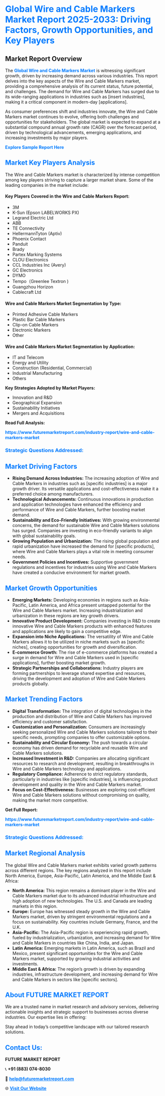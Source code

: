 <h1 style="color: #007BFF;">Global Wire and Cable Markers Market Report 2025-2033: Driving Factors, Growth Opportunities, and Key Players</h1>

<section id="overview">
<h2>Market Report Overview</h2>
<p>The <a href="https://www.futuremarketreport.com/industry-report/wire-and-cable-markers-market" style="color: #007BFF; text-decoration: none;"><strong>Global Wire and Cable Markers Market</strong></a> is witnessing significant growth, driven by increasing demand across various industries. This report delves into the key aspects of the Wire and Cable Markers market, providing a comprehensive analysis of its current status, future potential, and challenges. The demand for Wire and Cable Markers has surged due to its wide-ranging applications in industries such as [insert industries], making it a critical component in modern-day [applications].</p>
<p>As consumer preferences shift and industries innovate, the Wire and Cable Markers market continues to evolve, offering both challenges and opportunities for stakeholders. The global market is expected to expand at a substantial compound annual growth rate (CAGR) over the forecast period, driven by technological advancements, emerging applications, and increasing investments by major players.</p>
</section>

<section id="overview">
<p><a href="https://www.futuremarketreport.com/request-sample/reportId=81286" style="color: #007BFF; text-decoration: none;"><strong>Explore Sample Report Here</strong></a></p>
</section>

<section id="key-players">
<h2 style="color: #007BFF;">Market Key Players Analysis</h2>
<p>The Wire and Cable Markers market is characterized by intense competition among key players striving to capture a larger market share. Some of the leading companies in the market include:</p>
<h4>Key Players Covered in the Wire and Cable Markers Report:</h4>
<ul><li>3M</li><li>K-Sun (Epson LABELWORKS PX)</li><li>Legrand Electric Ltd</li><li>ABB</li><li>TE Connectivity</li><li>HellermannTyton (Aptiv)</li><li>Phoenix Contact</li><li>Panduit</li><li>Brady</li><li>Partex Marking Systems</li><li>CLOU Electronics</li><li>CCL Industries Inc (Avery)</li><li>GC Electronics</li><li>DYMO</li><li>Tempo（Greenlee Textron )</li><li>Guangzhou Horizon</li><li>Cablecraft Ltd</li></ul>
<h4>Wire and Cable Markers Market Segmentation by Type:</h4>
<ul><li>Printed Adhesive Cable Markers</li><li>Plastic Bar Cable Markers</li><li>Clip-on Cable Markers</li><li>Electronic Markers</li><li>Other</li></ul>

<h4>Wire and Cable Markers Market Segmentation by Application:</h4>
<ul><li>IT and Telecom</li><li>Energy and Utility</li><li>Construction (Residential, Commercial)</li><li>Industrial Manufacturing</li><li>Others</li></ul>
<p><strong>Key Strategies Adopted by Market Players:</strong></p>
<ul>
<li>Innovation and R&D</li>
<li>Geographical Expansion</li>
<li>Sustainability Initiatives</li>
<li>Mergers and Acquisitions</li>
</ul>
</section>

<section>
<p><strong>Read Full Analysis: </strong></p><a href="https://www.futuremarketreport.com/industry-report/wire-and-cable-markers-market" style="color: #007BFF; text-decoration: none;"><strong>https://www.futuremarketreport.com/industry-report/wire-and-cable-markers-market</strong></a>
<h3 style="color: #007BFF;">Strategic Questions Addressed:</h3>
</section>

<section id="driving-factors">
<h2 style="color: #007BFF;">Market Driving Factors</h2>
<ul>
<li><strong>Rising Demand Across Industries:</strong> The increasing adoption of Wire and Cable Markers in industries such as [specific industries] is a major growth driver. Its versatile applications and cost-effectiveness make it a preferred choice among manufacturers.</li>
<li><strong>Technological Advancements:</strong> Continuous innovations in production and application technologies have enhanced the efficiency and performance of Wire and Cable Markers, further boosting market demand.</li>
<li><strong>Sustainability and Eco-Friendly Initiatives:</strong> With growing environmental concerns, the demand for sustainable Wire and Cable Markers solutions has surged. Companies are investing in eco-friendly variants to align with global sustainability goals.</li>
<li><strong>Growing Population and Urbanization:</strong> The rising global population and rapid urbanization have increased the demand for [specific products], where Wire and Cable Markers plays a vital role in meeting consumer needs.</li>
<li><strong>Government Policies and Incentives:</strong> Supportive government regulations and incentives for industries using Wire and Cable Markers have created a conducive environment for market growth.</li>
</ul>
</section>

<section id="growth-opportunities">
<h2 style="color: #007BFF;">Market Growth Opportunities</h2>
<ul>
<li><strong>Emerging Markets:</strong> Developing economies in regions such as Asia-Pacific, Latin America, and Africa present untapped potential for the Wire and Cable Markers market. Increasing industrialization and urbanization in these regions are key growth drivers.</li>
<li><strong>Innovative Product Development:</strong> Companies investing in R&D to create innovative Wire and Cable Markers products with enhanced features and applications are likely to gain a competitive edge.</li>
<li><strong>Expansion into Niche Applications:</strong> The versatility of Wire and Cable Markers allows it to be utilized in niche markets such as [specific niches], creating opportunities for growth and diversification.</li>
<li><strong>E-commerce Growth:</strong> The rise of e-commerce platforms has created a surge in demand for Wire and Cable Markers used in [specific applications], further boosting market growth.</li>
<li><strong>Strategic Partnerships and Collaborations:</strong> Industry players are forming partnerships to leverage shared expertise and resources, driving the development and adoption of Wire and Cable Markers products globally.</li>
</ul>
</section>

<section id="trending-factors">
<h2 style="color: #007BFF;">Market Trending Factors</h2>
<ul>
<li><strong>Digital Transformation:</strong> The integration of digital technologies in the production and distribution of Wire and Cable Markers has improved efficiency and customer satisfaction.</li>
<li><strong>Customization and Personalization:</strong> Consumers are increasingly seeking personalized Wire and Cable Markers solutions tailored to their specific needs, prompting companies to offer customizable options.</li>
<li><strong>Sustainability and Circular Economy:</strong> The push towards a circular economy has driven demand for recyclable and reusable Wire and Cable Markers solutions.</li>
<li><strong>Increased Investment in R&D:</strong> Companies are allocating significant resources to research and development, resulting in breakthroughs in Wire and Cable Markers technology and applications.</li>
<li><strong>Regulatory Compliance:</strong> Adherence to strict regulatory standards, particularly in industries like [specific industries], is influencing product development and quality in the Wire and Cable Markers market.</li>
<li><strong>Focus on Cost-Effectiveness:</strong> Businesses are exploring cost-efficient Wire and Cable Markers solutions without compromising on quality, making the market more competitive.</li>
</ul>
</section>

<section>
<p><strong>Get Full Report: </strong></p><a href="https://www.futuremarketreport.com/industry-report/wire-and-cable-markers-market" style="color: #007BFF; text-decoration: none;"><strong>https://www.futuremarketreport.com/industry-report/wire-and-cable-markers-market</strong></a>
<h3 style="color: #007BFF;">Strategic Questions Addressed:</h3>
</section>


<section id="regional-analysis">
<h2 style="color: #007BFF;">Market Regional Analysis</h2>
<p>The global Wire and Cable Markers market exhibits varied growth patterns across different regions. The key regions analyzed in this report include North America, Europe, Asia-Pacific, Latin America, and the Middle East & Africa:</p>
<ul>
<li><strong>North America:</strong> This region remains a dominant player in the Wire and Cable Markers market due to its advanced industrial infrastructure and high adoption of new technologies. The U.S. and Canada are leading markets in this region.</li>
<li><strong>Europe:</strong> Europe has witnessed steady growth in the Wire and Cable Markers market, driven by stringent environmental regulations and a focus on sustainability. Key countries include Germany, France, and the U.K.</li>
<li><strong>Asia-Pacific:</strong> The Asia-Pacific region is experiencing rapid growth, fueled by industrialization, urbanization, and increasing demand for Wire and Cable Markers in countries like China, India, and Japan.</li>
<li><strong>Latin America:</strong> Emerging markets in Latin America, such as Brazil and Mexico, present significant opportunities for the Wire and Cable Markers market, supported by growing industrial activities and investments.</li>
<li><strong>Middle East & Africa:</strong> The region’s growth is driven by expanding industries, infrastructure development, and increasing demand for Wire and Cable Markers in sectors like [specific sectors].</li>
</ul>
</section>

<footer>
<h2 style="color: #007BFF;">About FUTURE MARKET REPORT</h2>
<p>We are a trusted name in market research and advisory services, delivering actionable insights and strategic support to businesses across diverse industries. Our expertise lies in offering:</p>

<p>Stay ahead in today’s competitive landscape with our tailored research solutions.</p>

<h2 style="color: #007BFF;">Contact Us:</h2>
<p><strong>FUTURE MARKET REPORT</strong></p>
<p>📞 <strong>+91 (883) 074-8030</strong></p>
<p>📧 <strong><a href="mailto:help@futuremarketreport.com" style="color: #007BFF;">help@futuremarketreport.com</a></strong></p>
<p>🌐 <strong><a href="https://www.futuremarketreport.com/" style="color: #007BFF;">Visit Our Website</a></strong></p>
</footer>